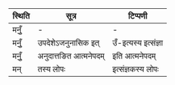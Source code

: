 | स्थिति | सूत्र | टिप्पणी |
| ----- | ------- | ------ |
| मनुँ॒ | - | - |
| मनुँ॒ | उपदेशेऽजनुनासिक इत् | उँ-इत्यस्य इत्संज्ञा |
| मनुँ॒ | अनुदात्तङित आत्मनेपदम् | इति आत्मनेपदम् |
| मन् | तस्य लोपः | इत्संज्ञकस्य लोपः |

